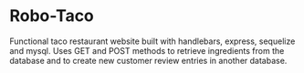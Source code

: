 # Robo-Taco

Functional taco restaurant website built with handlebars, express, sequelize and mysql. Uses GET and POST methods to retrieve ingredients from the database and to create new customer review entries in another database.
